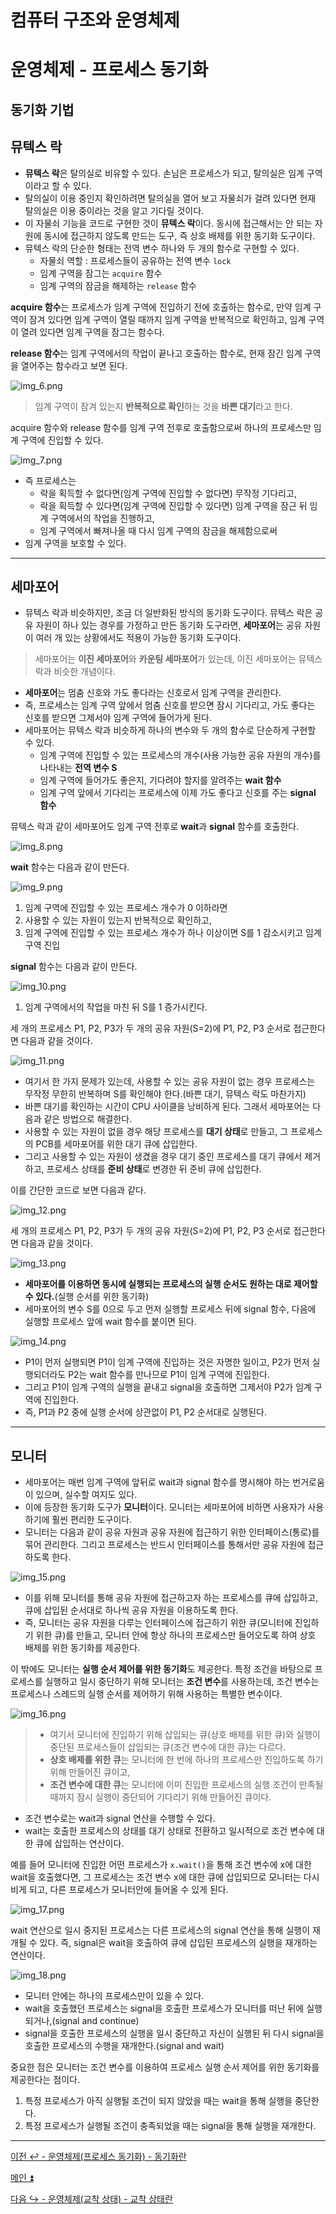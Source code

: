 # 컴퓨터 구조와 운영체제

# 운영체제 - 프로세스 동기화

## 동기화 기법

## 뮤텍스 락

- **뮤텍스 락**은 탈의실로 비유할 수 있다. 손님은 프로세스가 되고, 탈의실은 임계 구역이라고 할 수 있다.
- 탈의실이 이용 중인지 확인하려면 탈의실을 열어 보고 자물쇠가 걸려 있다면 현재 탈의실은 이용 중이라는 것을 알고 기다릴 것이다.
- 이 자물쇠 기능을 코드로 구현한 것이 **뮤텍스 락**이다. 동시에 접근해서는 안 되는 자원에 동시에 접근하지 않도록 만드는 도구, 즉 상호 배제를 위한 동기화 도구이다.
- 뮤텍스 락의 단순한 형태는 전역 변수 하나와 두 개의 함수로 구현할 수 있다.
  - 자물쇠 역할 : 프로세스들이 공유하는 전역 변수 `lock`
  - 임계 구역을 잠그는 `acquire` 함수
  - 임계 구역의 잠금을 해제하는 `release` 함수

**acquire 함수**는 프로세스가 임계 구역에 진입하기 전에 호출하는 함수로, 만약 임계 구역이 잠겨 있다면 임계 구역이 열릴 때까지 임계 구역을 반복적으로 확인하고,
임계 구역이 열려 있다면 임계 구역을 잠그는 함수다.

**release 함수**는 임계 구역에서의 작업이 끝나고 호출하는 함수로, 현재 잠긴 임계 구역을 열어주는 함수라고 보면 된다.

![img_6.png](image/img_6.png)

> 임계 구역이 잠겨 있는지 **반복적으로 확인**하는 것을 **바쁜 대기**라고 한다.

acquire 함수와 release 함수를 임계 구역 전후로 호출함으로써 하나의 프로세스만 임계 구역에 진입할 수 있다.

![img_7.png](image/img_7.png)

- 즉 프로세스는
  - 락을 획득할 수 없다면(임계 구역에 진입할 수 없다면) 무작정 기다리고,
  - 락을 획득할 수 있다면(임계 구역에 진입할 수 있다면) 임계 구역을 잠근 뒤 임계 구역에서의 작업을 진행하고,
  - 임계 구역에서 빠져나올 때 다시 임계 구역의 잠금을 해제함으로써
- 임계 구역을 보호할 수 있다.

---

## 세마포어

- 뮤텍스 락과 비슷하지만, 조금 더 일반화된 방식의 동기화 도구이다. 뮤텍스 락은 공유 자원이 하나 있는 경우를 가정하고 만든 동기화 도구라면,
    **세마포어**는 공유 자원이 여러 개 있는 상황에서도 적용이 가능한 동기화 도구이다.

> 세마포어는 **이진 세마포어**와 **카운팅 세마포어**가 있는데, 이진 세마포어는 뮤텍스 락과 비슷한 개념이다.

- **세마포어**는 멈춤 신호와 가도 좋다라는 신호로서 임계 구역을 관리한다.
- 즉, 프로세스는 임계 구역 앞에서 멈춤 신호를 받으면 잠시 기다리고, 가도 좋다는 신호를 받으면 그제서야 임계 구역에 들어가게 된다.
- 세마포어는 뮤텍스 락과 비슷하게 하나의 변수와 두 개의 함수로 단순하게 구현할 수 있다.
  - 임계 구역에 진입할 수 있는 프로세스의 개수(사용 가능한 공유 자원의 개수)를 나타내는 **전역 변수 S**
  - 임계 구역에 들어가도 좋은지, 기다려야 할지를 알려주는 **wait 함수**
  - 임계 구역 앞에서 기다리는 프로세스에 이제 가도 좋다고 신호를 주는 **signal 함수**

뮤텍스 락과 같이 세마포어도 임계 구역 전후로 **wait**과 **signal** 함수를 호출한다.

![img_8.png](image/img_8.png)

**wait** 함수는 다음과 같이 만든다.

![img_9.png](image/img_9.png)

1. 임계 구역에 진입할 수 있는 프로세스 개수가 0 이하라면
2. 사용할 수 있는 자원이 있는지 반복적으로 확인하고,
3. 임계 구역에 진입할 수 있는 프로세스 개수가 하나 이상이면 S를 1 감소시키고 임계 구역 진입

**signal** 함수는 다음과 같이 만든다.

![img_10.png](image/img_10.png)

1. 임계 구역에서의 작업을 마친 뒤 S를 1 증가시킨다.

세 개의 프로세스 P1, P2, P3가 두 개의 공유 자원(S=2)에 P1, P2, P3 순서로 접근한다면 다음과 같을 것이다.

![img_11.png](image/img_11.png)

- 여기서 한 가지 문제가 있는데, 사용할 수 있는 공유 자원이 없는 경우 프로세스는 무작정 무한히 반복하며 S를 확인해야 한다.(바쁜 대기, 뮤텍스 락도 마찬가지)
- 바쁜 대기를 확인하는 시간이 CPU 사이클을 낭비하게 된다. 그래서 세마포어는 다음과 같은 방법으로 해결한다.
- 사용할 수 있는 자원이 없을 경우 해당 프로세스를 **대기 상태**로 만들고, 그 프로세스의 PCB를 세마포어를 위한 대기 큐에 삽입한다.
- 그리고 사용할 수 있는 자원이 생겼을 경우 대기 중인 프로세스를 대기 큐에서 제거하고, 프로세스 상태를 **준비 상태**로 변경한 뒤 준비 큐에 삽입한다.

이를 간단한 코드로 보면 다음과 같다.

![img_12.png](image/img_12.png)

세 개의 프로세스 P1, P2, P3가 두 개의 공유 자원(S=2)에 P1, P2, P3 순서로 접근한다면 다음과 같을 것이다.

![img_13.png](image/img_13.png)

- **세마포어를 이용하면 동시에 실행되는 프로세스의 실행 순서도 원하는 대로 제어할 수 있다.**(실행 순서를 위한 동기화)
- 세마포어의 변수 S를 0으로 두고 먼저 실행할 프로세스 뒤에 signal 함수, 다음에 실행할 프로세스 앞에 wait 함수를 붙이면 된다.

![img_14.png](image/img_14.png)

- P1이 먼저 실행되면 P1이 임계 구역에 진입하는 것은 자명한 일이고, P2가 먼저 실행되더라도 P2는 wait 함수를 만나므로 P1이 임계 구역에 진입한다.
- 그리고 P1이 임계 구역의 실행을 끝내고 signal을 호출하면 그제서야 P2가 임계 구역에 진입한다.
- 즉, P1과 P2 중에 실행 순서에 상관없이 P1, P2 순서대로 실행된다.

---

## 모니터

- 세마포어는 매번 임계 구역에 앞뒤로 wait과 signal 함수를 명시해야 하는 번거로움이 있으며, 실수할 여지도 있다.
- 이에 등장한 동기화 도구가 **모니터**이다. 모니터는 세마포어에 비하면 사용자가 사용하기에 훨씬 편리한 도구이다.
- 모니터는 다음과 같이 공유 자원과 공유 자원에 접근하기 위한 인터페이스(통로)를 묶어 관리한다. 그리고 프로세스는 반드시 인터페이스를 통해서만 공유 자원에 접근하도록 한다.

![img_15.png](image/img_15.png)

- 이를 위해 모니터를 통해 공유 자원에 접근하고자 하는 프로세스를 큐에 삽입하고, 큐에 삽입된 순서대로 하나씩 공유 자원을 이용하도록 한다.
- 즉, 모니터는 공유 자원을 다루는 인터페이스에 접근하기 위한 큐(모니터에 진입하기 위한 큐)를 만들고, 모니터 안에 항상 하나의 프로세스만 들어오도록 하여
    상호 배제를 위한 동기화를 제공한다.

이 밖에도 모니터는 **실행 순서 제어를 위한 동기화**도 제공한다. 특정 조건을 바탕으로 프로세스를 실행하고 일시 중단하기 위해 모니터는 **조건 변수**를 사용하는데,
조건 변수는 프로세스나 스레드의 실행 순서를 제어하기 위해 사용하는 특별한 변수이다.

![img_16.png](image/img_16.png)

> - 여기서 모니터에 진입하기 위해 삽입되는 큐(상호 배제를 위한 큐)와 실행이 중단된 프로세스들이 삽입되는 큐(조건 변수에 대한 큐)는 다르다.
> - **상호 배제를 위한 큐**는 모니터에 한 번에 하나의 프로세스만 진입하도록 하기 위해 만들어진 큐이고,
> - **조건 변수에 대한 큐**는 모니터에 이미 진입한 프로세스의 실행 조건이 만족될 때까지 잠시 실행이 중단되어 기다리기 위해 만들어진 큐이다.

- 조건 변수로는 wait과 signal 연산을 수행할 수 있다.
- wait는 호출한 프로세스의 상태를 대기 상태로 전환하고 일시적으로 조건 변수에 대한 큐에 삽입하는 연산이다.

예를 들어 모니터에 진입한 어떤 프로세스가 `x.wait()`을 통해 조건 변수에 x에 대한 wait을 호출했다면, 그 프로세스는 조건 변수 x에 대한 큐에 삽입되므로
모니터는 다시 비게 되고, 다른 프로세스가 모니터안에 들어올 수 있게 된다.

![img_17.png](image/img_17.png)

wait 연산으로 일시 중지된 프로세스는 다른 프로세스의 signal 연산을 통해 실행이 재개될 수 있다. 즉, signal은 wait을 호출하여 큐에 삽입된 프로세스의 실행을
재개하는 연산이다.

![img_18.png](image/img_18.png)

- 모니터 안에는 하나의 프로세스만이 있을 수 있다.
- wait을 호출했던 프로세스는 signal을 호출한 프로세스가 모니터를 떠난 뒤에 실행되거나,(signal and continue)
- signal을 호출한 프로세스의 실행을 일시 중단하고 자신이 실행된 뒤 다시 signal을 호출한 프로세스의 수행을 재개한다.(signal and wait)

중요한 점은 모니터는 조건 변수를 이용하여 프로세스 실행 순서 제어를 위한 동기화를 제공한다는 점이다.

1. 특정 프로세스가 아직 실행될 조건이 되지 않았을 때는 wait을 통해 실행을 중단한다.
2. 특정 프로세스가 실행될 조건이 충족되었을 때는 signal을 통해 실행을 재개한다.

---

[이전 ↩️ - 운영체제(프로세스 동기화) - 동기화란](https://github.com/genesis12345678/TIL/blob/main/cs/sync/Sync.md)

[메인 ⏫](https://github.com/genesis12345678/TIL/blob/main/cs/Main.md)

[다음 ↪️ - 운영체제(교착 상태) - 교착 상태란]()